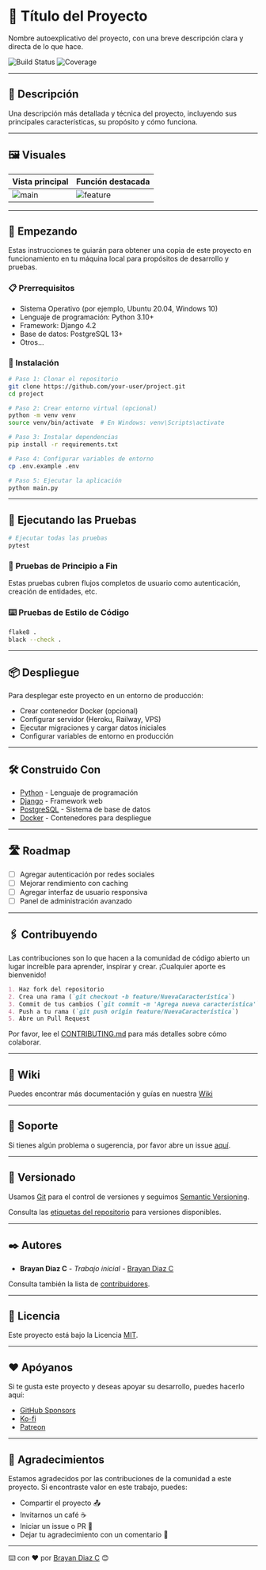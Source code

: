 # 📌 Título del Proyecto

Nombre autoexplicativo del proyecto, con una breve descripción clara y directa de lo que hace.

![Build Status](https://img.shields.io/badge/build-passing-brightgreen)
![Coverage](https://img.shields.io/badge/coverage-95%25-blue)

---

## 🧠 Descripción

Una descripción más detallada y técnica del proyecto, incluyendo sus principales características, su propósito y cómo funciona.

---

## 🖼️ Visuales

| Vista principal       | Función destacada           |
| --------------------- | --------------------------- |
| ![main](img/main.png) | ![feature](img/feature.gif) |

---

## 🚀 Empezando

Estas instrucciones te guiarán para obtener una copia de este proyecto en funcionamiento en tu máquina local para propósitos de desarrollo y pruebas.

### 📋 Prerrequisitos

- Sistema Operativo (por ejemplo, Ubuntu 20.04, Windows 10)
- Lenguaje de programación: Python 3.10+
- Framework: Django 4.2
- Base de datos: PostgreSQL 13+
- Otros...

### 🔧 Instalación

```bash
# Paso 1: Clonar el repositorio
git clone https://github.com/your-user/project.git
cd project

# Paso 2: Crear entorno virtual (opcional)
python -m venv venv
source venv/bin/activate  # En Windows: venv\Scripts\activate

# Paso 3: Instalar dependencias
pip install -r requirements.txt

# Paso 4: Configurar variables de entorno
cp .env.example .env

# Paso 5: Ejecutar la aplicación
python main.py
```

---

## 🧪 Ejecutando las Pruebas

```bash
# Ejecutar todas las pruebas
pytest
```

### 🔄 Pruebas de Principio a Fin

Estas pruebas cubren flujos completos de usuario como autenticación, creación de entidades, etc.

### ⌨️ Pruebas de Estilo de Código

```bash
flake8 .
black --check .
```

---

## 📦 Despliegue

Para desplegar este proyecto en un entorno de producción:

- Crear contenedor Docker (opcional)
- Configurar servidor (Heroku, Railway, VPS)
- Ejecutar migraciones y cargar datos iniciales
- Configurar variables de entorno en producción

---

## 🛠️ Construido Con

- [Python](https://www.python.org/) - Lenguaje de programación
- [Django](https://www.djangoproject.com/) - Framework web
- [PostgreSQL](https://www.postgresql.org/) - Sistema de base de datos
- [Docker](https://www.docker.com/) - Contenedores para despliegue

---

## 🛣️ Roadmap

- [ ] Agregar autenticación por redes sociales
- [ ] Mejorar rendimiento con caching
- [ ] Agregar interfaz de usuario responsiva
- [ ] Panel de administración avanzado

---

## 🖇️ Contribuyendo

Las contribuciones son lo que hacen a la comunidad de código abierto un lugar increíble para aprender, inspirar y crear. ¡Cualquier aporte es bienvenido!

```md
1. Haz fork del repositorio
2. Crea una rama (`git checkout -b feature/NuevaCaracterística`)
3. Commit de tus cambios (`git commit -m 'Agrega nueva característica'`)
4. Push a tu rama (`git push origin feature/NuevaCaracterística`)
5. Abre un Pull Request
```

Por favor, lee el [CONTRIBUTING.md](.github/CONTRIBUTING.md) para más detalles sobre cómo colaborar.

---

## 📖 Wiki

Puedes encontrar más documentación y guías en nuestra [Wiki](https://github.com/your/project/wiki)

---

## 🛟 Soporte

Si tienes algún problema o sugerencia, por favor abre un issue [aquí](https://github.com/your/project/issues).

---

## 📌 Versionado

Usamos [Git](https://git-scm.com) para el control de versiones y seguimos [Semantic Versioning](https://semver.org/).

Consulta las [etiquetas del repositorio](https://github.com/your/project/tags) para versiones disponibles.

---

## ✒️ Autores

- **Brayan Diaz C** - _Trabajo inicial_ - [Brayan Diaz C](https://github.com/brayandiazc)

Consulta también la lista de [contribuidores](https://github.com/your/project/contributors).

---

## 📄 Licencia

Este proyecto está bajo la Licencia [MIT](LICENSE.md).

---

## ❤️ Apóyanos

Si te gusta este proyecto y deseas apoyar su desarrollo, puedes hacerlo aquí:

- [GitHub Sponsors](https://github.com/sponsors/brayandiazc)
- [Ko-fi](https://ko-fi.com/brayandiazc)
- [Patreon](https://patreon.com/brayandiazc)

---

## 🎁 Agradecimientos

Estamos agradecidos por las contribuciones de la comunidad a este proyecto. Si encontraste valor en este trabajo, puedes:

- Compartir el proyecto 📤
- Invitarnos un café ☕
- Iniciar un issue o PR 🙌
- Dejar tu agradecimiento con un comentario 💬

---

⌨️ con ❤️ por [Brayan Diaz C](https://github.com/brayandiazc) 😊
